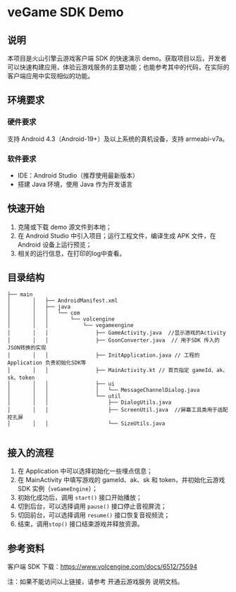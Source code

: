 ﻿# veGame SDK Demo

## 说明

本项目是火山引擎云游戏客户端 SDK 的快速演示 demo。获取项目以后，开发者可以快速构建应用，体验云游戏服务的主要功能；也能参考其中的代码，在实际的客户端应用中实现相似的功能。

## 环境要求

### 硬件要求

支持 Android 4.3（Android-19+）及以上系统的真机设备，支持 armeabi-v7a。

### 软件要求

- IDE：Android Studio（推荐使用最新版本）
- 搭建 Java 环境，使用 Java 作为开发语言

## 快速开始

1. 克隆或下载 demo 源文件到本地；
2. 在 Android Studio 中引入项目；运行工程文件，编译生成 APK 文件，在 Android 设备上运行预览；
3. 相关的运行信息，在打印的log中查看。

## 目录结构

```
├── main
│       │   ├── AndroidManifest.xml
│       │   ├── java
│       │   │   └── com
│       │   │       └── volcengine
│       │   │           └── vegameengine
│       │   │               ├── GameActivity.java  //显示游戏的Activity
│       │   │               ├── GsonConverter.java  // 用于SDK 传入的JSON转换的实现 
│       │   │               ├── InitApplication.java // 工程的Application 负责初始化SDK等
│       │   │               ├── MainActivity.kt // 首页指定 gameId、ak、sk、token
│       │   │               ├── ui
│       │   │               │   └── MessageChannelDialog.java
│       │   │               └── util
│       │   │                   ├── DialogUtils.java
│       │   │                   ├── ScreenUtil.java  //屏幕工具类用于适配挖孔屏
│       │   │                   └── SizeUtils.java
     
```

## 接入的流程

1. 在 Application 中可以选择初始化一些埋点信息；
2. 在 MainActivity 中填写游戏的 gameId、ak、sk 和 token，并初始化云游戏 SDK 实例（`veGameEngine`）；
3. 初始化成功后，调用 `start()` 接口开始播放；
4. 切到后台，可以选择调用 `pause()` 接口停止音视屏流；
5. 切回前台，可以选择调用 `resume()` 接口恢复音视频流；
6. 结束，调用`stop()` 接口结束游戏并释放资源。

## 参考资料

客户端 SDK 下载：https://www.volcengine.com/docs/6512/75594

注：如果不能访问以上链接，请参考 开通云游戏服务 说明文档。
